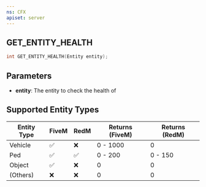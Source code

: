 ```yaml
---
ns: CFX
apiset: server
---
```

## GET_ENTITY_HEALTH

```c
int GET_ENTITY_HEALTH(Entity entity);
```

## Parameters
* **entity**: The entity to check the health of

## Supported Entity Types

| Entity Type | FiveM | RedM  | Returns (FiveM) | Returns (RedM) |
|-------------|-------|-------|-----------------|----------------|
| Vehicle     | ✅    | ❌   | 0 - 1000        | 0             |
| Ped         | ✅    | ✅   | 0 - 200         | 0 - 150       |
| Object      | ✅    | ❌   | 0               | 0             |
| (Others)    | ❌    | ❌   | 0               | 0             |